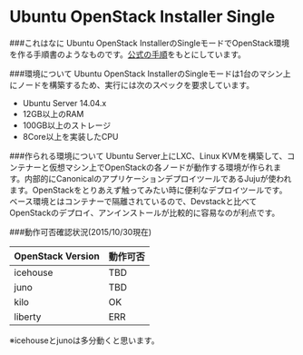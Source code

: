 # Ubuntu OpenStack Installer Single

###これはなに
Ubuntu OpenStack InstallerのSingleモードでOpenStack環境を作る手順書のようなものです。[公式の手順](http://openstack.astokes.org/guides/single-install)をもとにしています。

###環境について
Ubuntu OpenStack InstallerのSingleモードは1台のマシン上にノードを構築するため、実行には次のスペックを要求しています。

- Ubuntu Server 14.04.x
- 12GB以上のRAM
- 100GB以上のストレージ
- 8Core以上を実装したCPU

###作られる環境について
Ubuntu Server上にLXC、Linux KVMを構築して、コンテナーと仮想マシン上でOpenStackの各ノードが動作する環境が作られます。内部的にCanonicalのアプリケーションデプロイツールであるJujuが使われます。OpenStackをとりあえず触ってみたい時に便利なデプロイツールです。
ベース環境とはコンテナーで隔離されているので、Devstackと比べてOpenStackのデプロイ、アンインストールが比較的に容易なのが利点です。

###動作可否確認状況(2015/10/30現在)

OpenStack Version | 動作可否     | 
----------------- | ------------ | 
icehouse          | TBD          |       
juno              | TBD          |      
kilo              | OK           |       
liberty           | ERR          |       

※icehouseとjunoは多分動くと思います。